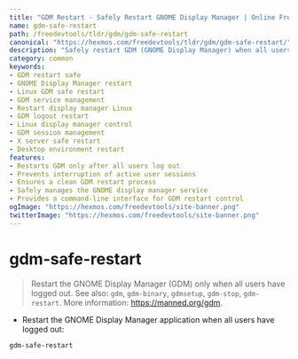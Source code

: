 ```yaml
---
title: "GDM Restart - Safely Restart GNOME Display Manager | Online Free DevTools by Hexmos"
name: gdm-safe-restart
path: /freedevtools/tldr/gdm/gdm-safe-restart
canonical: "https://hexmos.com/freedevtools/tldr/gdm/gdm-safe-restart/"
description: "Safely restart GDM (GNOME Display Manager) when all users have logged out, preventing data loss or interruption. Free online tool, no registration required."
category: common
keywords:
- GDM restart safe
- GNOME Display Manager restart
- Linux GDM safe restart
- GDM service management
- Restart display manager Linux
- GDM logout restart
- Linux display manager control
- GDM session management
- X server safe restart
- Desktop environment restart
features:
- Restarts GDM only after all users log out
- Prevents interruption of active user sessions
- Ensures a clean GDM restart process
- Safely manages the GNOME display manager service
- Provides a command-line interface for GDM restart control
ogImage: "https://hexmos.com/freedevtools/site-banner.png"
twitterImage: "https://hexmos.com/freedevtools/site-banner.png"
---
```


# gdm-safe-restart

> Restart the GNOME Display Manager (GDM) only when all users have logged out.
> See also: `gdm`, `gdm-binary`, `gdmsetup`, `gdm-stop`, `gdm-restart`.
> More information: <https://manned.org/gdm>.

- Restart the GNOME Display Manager application when all users have logged out:

`gdm-safe-restart`
